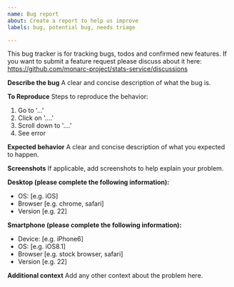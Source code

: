```yaml
---
name: Bug report
about: Create a report to help us improve
labels: bug, potential bug, needs triage

---
```


This bug tracker is for tracking bugs, todos and confirmed new features.
If you want to submit a feature request please discuss about it here:
https://github.com/monarc-project/stats-service/discussions


**Describe the bug**
A clear and concise description of what the bug is.


**To Reproduce**
Steps to reproduce the behavior:
1. Go to '...'
2. Click on '....'
3. Scroll down to '....'
4. See error


**Expected behavior**
A clear and concise description of what you expected to happen.


**Screenshots**
If applicable, add screenshots to help explain your problem.


**Desktop (please complete the following information):**
 - OS: [e.g. iOS]
 - Browser [e.g. chrome, safari]
 - Version [e.g. 22]


**Smartphone (please complete the following information):**
 - Device: [e.g. iPhone6]
 - OS: [e.g. iOS8.1]
 - Browser [e.g. stock browser, safari]
 - Version [e.g. 22]


**Additional context**
Add any other context about the problem here.
